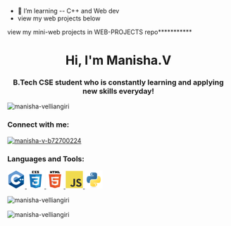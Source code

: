 
- 🌱 I’m learning -- C++ and Web dev
- view my web projects below

view my mini-web projects in WEB-PROJECTS repo***********

<h1 align="center">Hi, I'm Manisha.V</h1>
<h3 align="center">B.Tech CSE student who is constantly learning and applying new skills everyday!</h3>

<p align="left"> <img src="https://komarev.com/ghpvc/?username=manisha-velliangiri&label=Profile%20views&color=0e75b6&style=flat" alt="manisha-velliangiri" /> </p>



<h3 align="left">Connect with me:</h3>
<p align="left">
<a href="https://linkedin.com/in/manisha-v-b72700224" target="blank"><img align="center" src="https://raw.githubusercontent.com/rahuldkjain/github-profile-readme-generator/master/src/images/icons/Social/linked-in-alt.svg" alt="manisha-v-b72700224" height="30" width="40" /></a>
</p>

<h3 align="left">Languages and Tools:</h3>
<p align="left"> <a href="https://www.w3schools.com/cpp/" target="_blank" rel="noreferrer"> <img src="https://raw.githubusercontent.com/devicons/devicon/master/icons/cplusplus/cplusplus-original.svg" alt="cplusplus" width="40" height="40"/> </a> <a href="https://www.w3schools.com/css/" target="_blank" rel="noreferrer"> <img src="https://raw.githubusercontent.com/devicons/devicon/master/icons/css3/css3-original-wordmark.svg" alt="css3" width="40" height="40"/> </a> <a href="https://www.w3.org/html/" target="_blank" rel="noreferrer"> <img src="https://raw.githubusercontent.com/devicons/devicon/master/icons/html5/html5-original-wordmark.svg" alt="html5" width="40" height="40"/> </a> <a href="https://developer.mozilla.org/en-US/docs/Web/JavaScript" target="_blank" rel="noreferrer"> <img src="https://raw.githubusercontent.com/devicons/devicon/master/icons/javascript/javascript-original.svg" alt="javascript" width="40" height="40"/> </a> <a href="https://www.python.org" target="_blank" rel="noreferrer"> <img src="https://raw.githubusercontent.com/devicons/devicon/master/icons/python/python-original.svg" alt="python" width="40" height="40"/> </a> </p>

<p><img align="center" src="https://github-readme-stats.vercel.app/api/top-langs?username=manisha-velliangiri&show_icons=true&locale=en&layout=compact" alt="manisha-velliangiri" /></p>

<p><img align="center" src="https://github-readme-streak-stats.herokuapp.com/?user=manisha-velliangiri&" alt="manisha-velliangiri" /></p>
